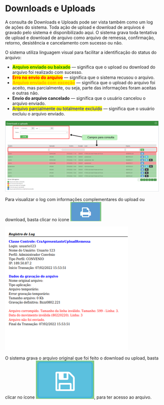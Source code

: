 # Downloads e Uploads

A consulta de Downloads e Uploads pode ser vista também como um log de ações do sistema. Toda ação de upload e download de arquivos é gravado pelo sistema é disponibilizado aqui. O sistema grava toda tentativa de upload e download de arquivo como arquivo de remessa, confirmação, retorno, desistência e cancelamento com sucesso ou não.

O sistema utiliza linguagem visual para facilitar a identificação do status do arquivo:

* <mark style="color:green;">**Arquivo enviado ou baixado**</mark> — significa que o upload ou download do arquivo foi realizado com sucesso.
* <mark style="color:red;">**Erro no envio do arquivo**</mark> — significa que o sistema recusou o arquivo.
* <mark style="color:orange;">**Arquivo enviado com exceção**</mark> — significa que o upload do arquivo foi aceito, mas parcialmente, ou seja, parte das informações foram aceitas e outras não.
* **Envio do arquivo cancelado** — significa que o usuário cancelou o arquivo enviado.
* <mark style="color:blue;">Arquivo parcialmente ou totalmente excluído</mark> — significa que o usuário excluiu o arquivo enviado.

![](<../../.gitbook/assets/Campos para consulta.png>)

Para visualizar o log com informações complementares do upload ou download, basta clicar no ícone <img src="../../.gitbook/assets/image (28) (1).png" alt="" data-size="line">

![](<../../.gitbook/assets/image (12) (1) (1) (1).png>)

O sistema grava o arquivo original que foi feito o download ou upload, basta clicar no ícone <img src="../../.gitbook/assets/image (6) (1).png" alt="" data-size="line">, para ter acesso ao arquivo.
